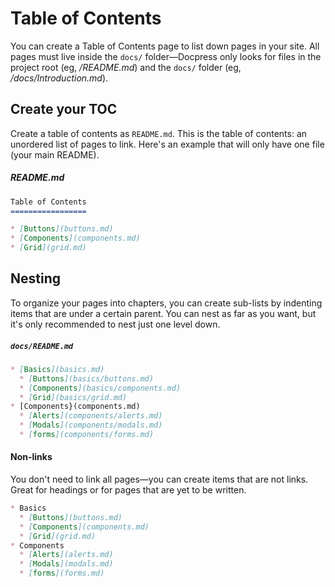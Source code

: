 # Table of Contents

You can create a Table of Contents page to list down pages in your site. All pages must live inside the `docs/` folder—Docpress only looks for files in the project root (eg, */README.md*) and the `docs/` folder (eg, */docs/Introduction.md*).

## Create your TOC

Create a table of contents as `README.md`. This is the table of contents: an unordered list of pages to link. Here's an example that will only have one file (your main README).

##### README.md
<!-- {.file-heading} -->

```md
Table of Contents
=================

* [Buttons](buttons.md)
* [Components](components.md)
* [Grid](grid.md)
```

<!-- ## Setting the home page -->

<!-- The first file in the TOC is *always* going to be the home page. Its title in the TOC is used as the site's main title. -->

## Nesting

To organize your pages into chapters, you can create sub-lists by indenting items that are under a certain parent. You can nest as far as you want, but it's only recommended to nest just one level down.

##### `docs/README.md`
<!-- {.file-heading} -->

```md
* [Basics](basics.md)
  * [Buttons](basics/buttons.md)
  * [Components](basics/components.md)
  * [Grid](basics/grid.md)
* [Components}(components.md)
  * [Alerts](components/alerts.md)
  * [Modals](components/modals.md)
  * [forms](components/forms.md)
```

#### Non-links
You don't need to link all pages—you can create items that are not links. Great for headings or for pages that are yet to be written.

```md
* Basics
  * [Buttons](buttons.md)
  * [Components](components.md)
  * [Grid](grid.md)
* Components
  * [Alerts](alerts.md)
  * [Modals](modals.md)
  * [forms](forms.md)
```
